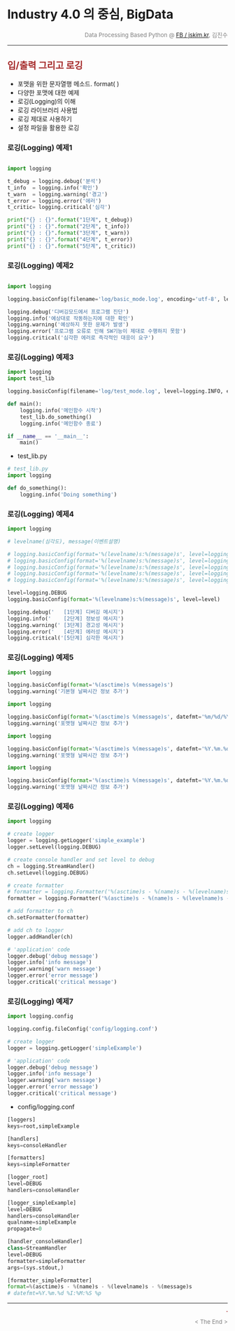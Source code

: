 
# Industry 4.0 의 중심, BigData

<div align='right'><font size=2 color='gray'>Data Processing Based Python @ <font color='blue'><a href='https://www.facebook.com/jskim.kr'>FB / jskim.kr</a></font>, 김진수</font></div>
<hr>

## <font color='brown'>입/출력 그리고 로깅</font>
>
- 포맷을 위한 문자열행 메소드. format( )
- 다양한 포맷에 대한 예제
- 로깅(Logging)의 이해
- 로깅 라이브러리 사용법
- 로깅 제대로 사용하기
- 설정 파일을 활용한 로깅


### 로깅(Logging) 예제1


```python

import logging

t_debug = logging.debug('분석')
t_info  = logging.info('확인')
t_warn  = logging.warning('경고')
t_error = logging.error('에러')
t_critic= logging.critical('심각')

print("{} : {}".format("1단계", t_debug))
print("{} : {}".format("2단계", t_info))
print("{} : {}".format("3단계", t_warn))
print("{} : {}".format("4단계", t_error))
print("{} : {}".format("5단계", t_critic))
```


### 로깅(Logging) 예제2


```python

import logging

logging.basicConfig(filename='log/basic_mode.log', encoding='utf-8', level=logging.DEBUG)

logging.debug('디버깅모드에서 프로그램 진단')
logging.info('예상대로 작동하는지에 대한 확인')
logging.warning('예상하지 못한 문제가 발생')
logging.error('프로그램 오류로 인해 SW기능이 제대로 수행하지 못함')
logging.critical('심각한 에러로 즉각적인 대응이 요구')

```

### 로깅(Logging) 예제3


```python
import logging
import test_lib

logging.basicConfig(filename='log/test_mode.log', level=logging.INFO, encoding='utf-8')

def main():
    logging.info('메인함수 시작')
    test_lib.do_something()
    logging.info('메인함수 종료')

if __name__ == '__main__':
    main()

```

- test_lib.py

```python
# test_lib.py
import logging

def do_something():
    logging.info('Doing something')

```


### 로깅(Logging) 예제4


```python
import logging

# levelname(심각도), message(이벤트설명)

# logging.basicConfig(format='%(levelname)s:%(message)s', level=logging.DEBUG)
# logging.basicConfig(format='%(levelname)s:%(message)s', level=logging.INFO)
# logging.basicConfig(format='%(levelname)s:%(message)s', level=logging.WARNING)
# logging.basicConfig(format='%(levelname)s:%(message)s', level=logging.ERROR)
# logging.basicConfig(format='%(levelname)s:%(message)s', level=logging.CRITICAL)

level=logging.DEBUG
logging.basicConfig(format='%(levelname)s:%(message)s', level=level)

logging.debug('   [1단계] 디버깅 메시지')
logging.info('    [2단계] 정보성 메시지')
logging.warning(' [3단계] 경고성 메시지')
logging.error('   [4단계] 에러성 메시지')
logging.critical('[5단계] 심각한 메시지')


```

### 로깅(Logging) 예제5


```python
import logging

logging.basicConfig(format='%(asctime)s %(message)s')
logging.warning('기본형 날짜시간 정보 추가')

```


```python
import logging

logging.basicConfig(format='%(asctime)s %(message)s', datefmt='%m/%d/%Y %I:%M:%S %p')
logging.warning('포맷형 날짜시간 정보 추가')

```


```python
import logging

logging.basicConfig(format='%(asctime)s %(message)s', datefmt='%Y.%m.%d %I:%M:%S %p')
logging.warning('포맷형 날짜시간 정보 추가')

```


```python
import logging

logging.basicConfig(format='%(asctime)s %(message)s', datefmt='%Y.%m.%d %I:%M:%S %a')
logging.warning('포맷형 날짜시간 정보 추가')

```

### 로깅(Logging) 예제6


```python
import logging

# create logger
logger = logging.getLogger('simple_example')
logger.setLevel(logging.DEBUG)

# create console handler and set level to debug
ch = logging.StreamHandler()
ch.setLevel(logging.DEBUG)

# create formatter
# formatter = logging.Formatter('%(asctime)s - %(name)s - %(levelname)s - %(message)s')
formatter = logging.Formatter('%(asctime)s - %(name)s - %(levelname)s - %(message)s', datefmt='%Y.%m.%d %I:%M:%S %p')

# add formatter to ch
ch.setFormatter(formatter)

# add ch to logger
logger.addHandler(ch)

# 'application' code
logger.debug('debug message')
logger.info('info message')
logger.warning('warn message')
logger.error('error message')
logger.critical('critical message')

```

### 로깅(Logging) 예제7


```python
import logging.config

logging.config.fileConfig('config/logging.conf')

# create logger
logger = logging.getLogger('simpleExample')

# 'application' code
logger.debug('debug message')
logger.info('info message')
logger.warning('warn message')
logger.error('error message')
logger.critical('critical message')

```

- config/logging.conf
```python
[loggers]
keys=root,simpleExample

[handlers]
keys=consoleHandler

[formatters]
keys=simpleFormatter

[logger_root]
level=DEBUG
handlers=consoleHandler

[logger_simpleExample]
level=DEBUG
handlers=consoleHandler
qualname=simpleExample
propagate=0

[handler_consoleHandler]
class=StreamHandler
level=DEBUG
formatter=simpleFormatter
args=(sys.stdout,)

[formatter_simpleFormatter]
format=%(asctime)s - %(name)s - %(levelname)s - %(message)s
# datefmt=%Y.%m.%d %I:%M:%S %p

```


<hr>
<marquee><font size=3 color='brown'>The BigpyCraft find the information to design valuable society with Technology & Craft.</font></marquee>
<div align='right'><font size=2 color='gray'> &lt; The End &gt; </font></div>
